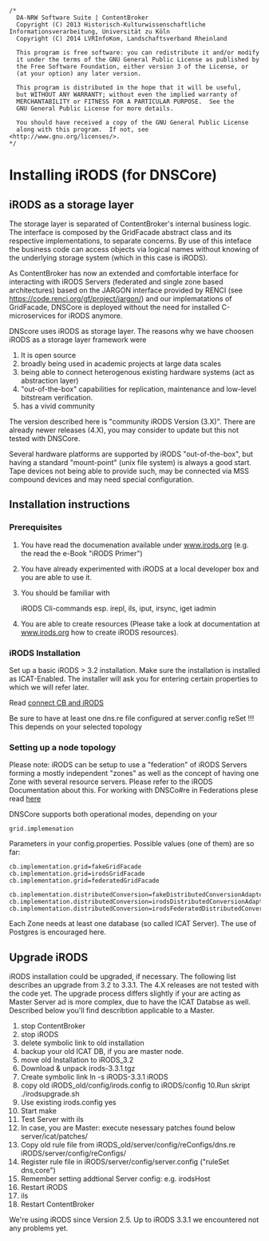 	/*
	  DA-NRW Software Suite | ContentBroker
	  Copyright (C) 2013 Historisch-Kulturwissenschaftliche Informationsverarbeitung, Universität zu Köln
	  Copyright (C) 2014 LVRInfoKom, Landschaftsverband Rheinland
	
	  This program is free software: you can redistribute it and/or modify
	  it under the terms of the GNU General Public License as published by
	  the Free Software Foundation, either version 3 of the License, or
	  (at your option) any later version.
	
	  This program is distributed in the hope that it will be useful,
	  but WITHOUT ANY WARRANTY; without even the implied warranty of
	  MERCHANTABILITY or FITNESS FOR A PARTICULAR PURPOSE.  See the
	  GNU General Public License for more details.
	
	  You should have received a copy of the GNU General Public License
	  along with this program.  If not, see <http://www.gnu.org/licenses/>.
	*/

# Installing iRODS (for DNSCore)

## iRODS as a storage layer

The storage layer is separated of ContentBroker's internal business logic. The interface is composed by the
GridFacade abstract class and its respective implementations, to separate concerns. By use of this inteface the business code can access objects via logical names without knowing of the underlying storage system (which in this case is iRODS).

As ContentBroker has now an extended and comfortable interface for interacting with 
iRODS Servers (federated and single zone based architectures) based on the JARGON interface provided by RENCI (see https://code.renci.org/gf/project/jargon/) and our implematations of GridFacade, DNSCore
is deployed without the need for installed C-microservices for iRODS anymore.

DNScore uses iRODS as storage layer. The reasons why we have choosen iRODS as a storage layer framework were

1. It is open source
2. broadly being used in academic projects at large data scales 
3. being able to connect heterogenous existing hardware systems (act as abstraction layer)
4. "out-of-the-box" capabilities for replication, maintenance and low-level bitstream verification.
5. has a vivid community

The version described here is "community iRODS Version (3.X)". There are already newer releases (4.X), you may consider to update but this not tested with DNSCore.

Several hardware platforms are supported by iRODS "out-of-the-box", but having a standard "mount-point" (unix file system) is always a good start. Tape devices not being able to provide such, may be connected via MSS compound devices and may need special configuration.



## Installation instructions

### Prerequisites


1. You have read the documenation available under www.irods.org (e.g. the read the e-Book "iRODS Primer")
1. You have already experimented with iRODS at a local developer box and you are able to use it.
1. You should be familiar with


    iRODS Cli-commands esp. 
    irepl, ils, iput, irsync, iget
    iadmin

1. You are able to create resources (Please take a look at documentation at www.irods.org how to create iRODS resources). 

### iRODS Installation

Set up a basic iRODS > 3.2 installation. Make sure the installation is installed as ICAT-Enabled. The installer
will ask you for entering certain properties to which we will refer later.

Read [connect CB and iRODS](installation_irods_cb.md) 

Be sure to have at least one dns.re file configured at server.config reSet !!!
This depends on your selected topology

### Setting up a node topology

Please note: iRODS can be setup to use a "federation" of iRODS Servers forming a mostly independent "zones" as well as the concept of 
having one Zone with several resource servers. Please refer to the iRODS Documentation about this. For working with DNSCo#re in Federations plese read [here](administration_federated.md)

DNSCore supports both operational modes, depending on your

    grid.implemenation 
    
Parameters in your config.properties. Possible values (one of them) are so far:

    cb.implementation.grid=fakeGridFacade
    cb.implementation.grid=irodsGridFacade
    cb.implementation.grid=federatedGridFacade
    
    cb.implementation.distributedConversion=fakeDistributedConversionAdapter
    cb.implementation.distributedConversion=irodsDistributedConversionAdapter
    cb.implementation.distributedConversion=irodsFederatedDistributedConversionAdapter


Each Zone needs at least one database (so called ICAT Server). The use of Postgres is encouraged here. 


## Upgrade iRODS

iRODS installation could be upgraded, if necessary. The following list describes an upgrade from 3.2 to 3.3.1. The 4.X releases are not tested with the code yet. 
The upgrade process differs slightly if your are acting as Master Server ad is more complex, due to have the ICAT Databse as well. Described below you'll find describtion applicable to a Master. 

1. stop ContentBroker
2. stop iRODS
3. delete symbolic link to old installation
4. backup your old ICAT DB, if you are master node.
5. move old Installation to iRODS_3.2
6. Download & unpack irods-3.3.1.tgz
7. Create symbolic link ln -s iRODS-3.3.1  iRODS
9. copy old iRODS_old/config/irods.config to iRODS/config
10.Run skript ./irodsupgrade.sh
11. Use existing irods.config yes
12. Start make
13. Test Server with ils
14. In case, you are Master: execute nesessary patches found below server/icat/patches/
15. Copy old rule file from iRODS_old/server/config/reConfigs/dns.re iRODS/server/config/reConfigs/
16. Register rule file in iRODS/server/config/server.config ("ruleSet dns,core")
17. Remember setting addtional Server config: e.g. irodsHost
18. Restart iRODS
19. ils
20. Restart ContentBroker

We're using iRODS since Version 2.5. Up to iRODS 3.3.1 we encountered not any problems yet. 

